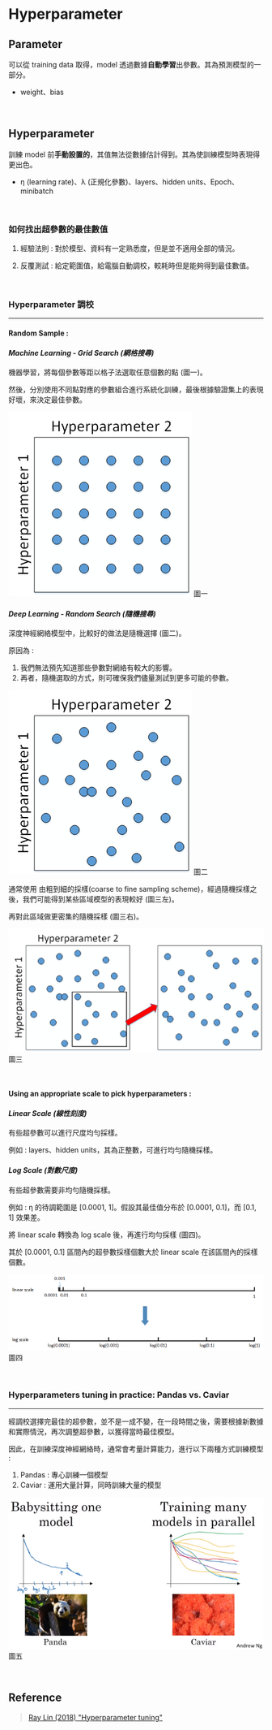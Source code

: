 # Hyperparameter
## Parameter
可以從 training data 取得，model 透過數據<b>自動學習</b>出參數。其為預測模型的一部分。

* weight、bias

<br>

## Hyperparameter
訓練 model 前<b>手動設置的</b>，其值無法從數據估計得到。其為使訓練模型時表現得更出色。

* η (learning rate)、λ (正規化參數)、layers、hidden units、Epoch、minibatch

<br>

### 如何找出超參數的最佳數值

1. 經驗法則 : 對於模型、資料有一定熟悉度，但是並不適用全部的情況。

2. 反覆測試 : 給定範圍值，給電腦自動調校，較耗時但是能夠得到最佳數值。

<br>

### Hyperparameter 調校

<hr>

#### Random Sample :

#### *Machine Learning - Grid Search (網格搜尋)*
機器學習，將每個參數等距以格子法選取任意個數的點 (圖一)。

然後，分別使用不同點對應的參數組合進行系統化訓練，最後根據驗證集上的表現好壞，來決定最佳參數。

<img src='img/ML-Hyperparameter.png'>   圖一

#### *Deep Learning - Random Search (隨機搜尋)*
深度神經網絡模型中，比較好的做法是隨機選擇 (圖二)。

原因為 :
1. 我們無法預先知道那些參數對網絡有較大的影響。
2. 再者，隨機選取的方式，則可確保我們儘量測試到更多可能的參數。

<img src='img/DL-Hyperparameter01.png'> 圖二

通常使用 由粗到細的採樣(coarse to fine sampling scheme)，經過隨機採樣之後，我們可能得到某些區域模型的表現較好 (圖三左)。

再對此區域做更密集的隨機採樣 (圖三右)。

<img src='img/DL-Hyperparameter02.png'> 圖三

<br>

#### Using an appropriate scale to pick hyperparameters :

#### *Linear Scale (線性刻度)*
有些超參數可以進行尺度均勻採樣。

例如 : layers、hidden units，其為正整數，可進行均勻隨機採樣。

#### *Log Scale (對數尺度)*
有些超參數需要非均勻隨機採樣。

例如 : η 的待調範圍是 [0.0001, 1]。假設其最佳值分布於 [0.0001, 0.1]，而 [0.1, 1] 效果差。

將 linear scale 轉換為 log scale 後，再進行均勻採樣 (圖四)。

其於 [0.0001, 0.1] 區間內的超參數採樣個數大於 linear scale 在該區間內的採樣個數。

<img src='img/Scale.png'> 圖四

<br>

### Hyperparameters tuning in practice: Pandas vs. Caviar

<hr>

經調校選擇完最佳的超參數，並不是一成不變，在一段時間之後，需要根據新數據和實際情況，再次調整超參數，以獲得當時最佳模型。

因此，在訓練深度神經網絡時，通常會考量計算能力，進行以下兩種方式訓練模型 :
1. Pandas : 專心訓練一個模型
2. Caviar : 運用大量計算，同時訓練大量的模型

<img src='img/tuning.png'> 圖五

<br>

## Reference

> [Ray Lin (2018) "Hyperparameter tuning"](https://medium.com/%E5%AD%B8%E4%BB%A5%E5%BB%A3%E6%89%8D/hyperparameter-tuning-df25ebaa36da)

